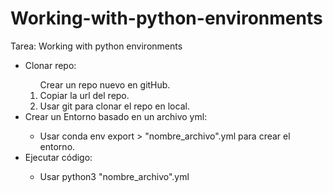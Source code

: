 # Working-with-python-environments
Tarea: Working with python environments
<ul>
	<li>Clonar repo:</li>
	<ol>
		<il>Crear un repo nuevo en gitHub.</li>
		<li>Copiar la url del repo.</li>
		<li>Usar <codegit clone "url"</code>git para clonar el repo en local.</li>
	</ol>
<li>Crear un Entorno basado en un archivo yml:</li>
	<ul>
	<li>Usar conda env export > "nombre_archivo".yml para crear el entorno.</li>
	</ul>
<li>Ejecutar código:</li>
	<ul>
	<li>Usar python3 "nombre_archivo".yml</li>
	</ul>
</ul>

